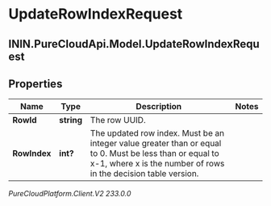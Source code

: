 # UpdateRowIndexRequest

## ININ.PureCloudApi.Model.UpdateRowIndexRequest

## Properties

|Name | Type | Description | Notes|
|------------ | ------------- | ------------- | -------------|
| **RowId** | **string** | The row UUID. | |
| **RowIndex** | **int?** | The updated row index. Must be an integer value greater than or equal to 0. Must be less than or equal to x-1, where x is the number of rows in the decision table version. | |



_PureCloudPlatform.Client.V2 233.0.0_
